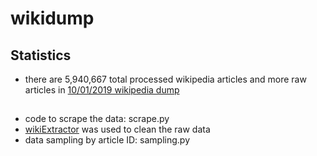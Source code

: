 # wikidump

## Statistics  
* there are 5,940,667 total processed wikipedia articles and more raw articles in [10/01/2019 wikipedia dump](https://dumps.wikimedia.org/enwiki/20191001/)
  
## 
* code to scrape the data: scrape.py
* [wikiExtractor](https://github.com/attardi/wikiextractor) was used to clean the raw data
* data sampling by article ID: sampling.py
